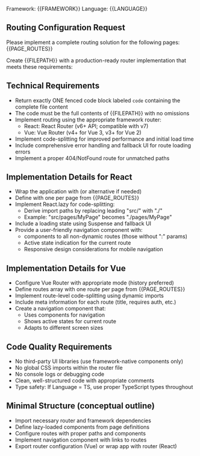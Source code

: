 Framework: {{FRAMEWORK}}
Language: {{LANGUAGE}}

## Routing Configuration Request

Please implement a complete routing solution for the following pages:
{{PAGE_ROUTES}}

Create {{FILEPATH}} with a production-ready router implementation that meets these requirements:

## Technical Requirements
- Return exactly ONE fenced code block labeled `code` containing the complete file content
- The code must be the full contents of {{FILEPATH}} with no omissions
- Implement routing using the appropriate framework router:
  - React: React Router (v6+ API; compatible with v7)
  - Vue: Vue Router (v4+ for Vue 3, v3+ for Vue 2)
- Implement code-splitting for improved performance and initial load time
- Include comprehensive error handling and fallback UI for route loading errors
- Implement a proper 404/NotFound route for unmatched paths

## Implementation Details for React
- Wrap the application with <BrowserRouter> (or alternative if needed)
- Define <Routes> with one <Route> per page from {{PAGE_ROUTES}}
- Implement React.lazy for code-splitting:
  - Derive import paths by replacing leading "src/" with "./"
  - Example: "src/pages/MyPage" becomes "./pages/MyPage"
- Include a loading state using Suspense and fallback UI
- Provide a user-friendly navigation component with:
  - <Link> components to all non-dynamic routes (those without ":" params)
  - Active state indication for the current route
  - Responsive design considerations for mobile navigation

## Implementation Details for Vue
- Configure Vue Router with appropriate mode (history preferred)
- Define routes array with one route per page from {{PAGE_ROUTES}}
- Implement route-level code-splitting using dynamic imports
- Include meta information for each route (title, requires auth, etc.)
- Create a navigation component that:
  - Uses <router-link> components for navigation
  - Shows active states for current route
  - Adapts to different screen sizes

## Code Quality Requirements
- No third-party UI libraries (use framework-native components only)
- No global CSS imports within the router file
- No console logs or debugging code
- Clean, well-structured code with appropriate comments
- Type safety: If Language = TS, use proper TypeScript types throughout

## Minimal Structure (conceptual outline)
- Import necessary router and framework dependencies
- Define lazy-loaded components from page definitions
- Configure routes with proper paths and components
- Implement navigation component with links to routes
- Export router configuration (Vue) or wrap app with router (React)
